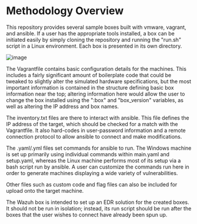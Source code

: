 # Methodology Overview

This repository provides several sample boxes built with vmware, vagrant, and ansible. If a user has the appropriate tools installed, a box can be initiated easily by simply cloning the repository and running the "run.sh" script in a Linux environment. Each box is presented in its own directory.

![image](https://github.com/user-attachments/assets/0c03f212-4281-4c9d-9624-5970465efb3e)


The Vagrantfile contains basic configuration details for the machines. This includes a fairly significant amount of boilerplate code that could be tweaked to slightly alter the simulated hardware specifications, but the most important information is contained in the structure defining basic box information near the top; altering information here would allow the user to change the box installed using the ":box" and "box_version" variables, as well as altering the IP address and box names.

The inventory.txt files are there to interact with ansible. This file defines the IP address of the target, which should be checked for a match with the Vagrantfile. It also hard-codes in user-password information and a remote connection protocol to allow ansible to connect and make modifications.

The .yaml/.yml files set commands for ansible to run. The Windows machine is set up primarily using individual commands within main.yaml and setup.yaml, whereas the Linux machine performs most of its setup via a bash script run by ansible. A user can customize the commands run here in order to generate machines displaying a wide variety of vulnerabilities.

Other files such as custom code and flag files can also be included for upload onto the target machine.

The Wazuh box is intended to set up an EDR solution for the created boxes. It should not be run in isolation; instead, its run script should be run after the boxes that the user wishes to connect have already been spun up. 